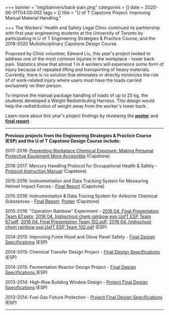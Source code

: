 +++
banner = "img/banners/back-pain.png"
categories = []
date = 2020-06-01T04:00:00Z
tags = []
title = "U of T Capstone Project: Improving Manual Material Handling."

+++
The Workers' Health and Safety Legal Clinic continued its partnership with first year engineering students at the University of Toronto by participating in U of T Engineering Strategies & Practice Course, and the 2019-2020 Multidisciplinary Capstone Design Course.

Proposed by Clinic volunteer, Edward Liu, this year's project looked to address one of the most common injuries in the workplace - lower back pain. Statistics show that almost 1 in 4 workers will experience some form of injury because of repeated lifting and transporting of heavy materials. Currently, there is no solution that eliminates or directly minimizes the risk of of work-related injury where users must have the loads carried exclusively on their person.

To improve the manual package handling of loads of up to 25 kg, the students developed a Weight Redistributing Harness. This design would help the redistribution of weight away from the worker's lower back.

Learn more about this year's project findings by reviewing the [**poster**](https://s3.amazonaws.com/newsletter.workers-safety.ca/newsletters/Clinic+Projects/U+of+T+Capstone+Project/2020-WHSLC-Capstone+Project-Poster.png) and [**final report**](https://s3.amazonaws.com/newsletter.workers-safety.ca/newsletters/Clinic+Projects/U+of+T+Capstone+Project/2020-CapstoneProject-APS490+H%26S+-+Final+Report.pdf).

***

**Previous projects from the Engineering Strategies & Practice Course (ESP) and the U of T Capstone Design Course include:**

2017-2018: [Preventing Workplace Chemical Exposure: Making Personal Protective Equipment More Accessible](https://s3.amazonaws.com/newsletter.workers-safety.ca/newsletters/Clinic+Projects/U+of+T+Capstone+Project/2017-2018+Preventing+Workplace+Chemical+Exposure+-+Making+PPE+More+Accessible.pdf) (Capstone)

2016-2017: Mercury Handling Protocol for Occupational Health & Safety - [Protocol Instruction Manual](https://s3.amazonaws.com/newsletter.workers-safety.ca/newsletters/Clinic+Projects/U+of+T+Capstone+Project/MercuryHandlingProtocol-InstructionManual.pdf) (Capstone)

2015-2016: Instrumentation and Data Tracking System for Measuring Helmet Impact Forces - [Final Report](https://s3.amazonaws.com/newsletter.workers-safety.ca/newsletters/Clinic+Projects/U+of+T+Capstone+Project/2015+03+24.+++POSTER++++HELMET+IMPACT+FORCES.pdf) (Capstone)

2015-2016: Instrumentation & Data Tracing System for Airborne Chemical Substances - [Final Report](https://s3.amazonaws.com/newsletter.workers-safety.ca/newsletters/Clinic+Projects/U+of+T+Capstone+Project/2015+03+23.++APS490+-+Final+Deliverable+-+H%26S2+-+2015.pdf); [Poster](https://s3.amazonaws.com/newsletter.workers-safety.ca/newsletters/Clinic+Projects/U+of+T+Capstone+Project/2015+03+23.++Showcase_H%26S2_APS490.pdf) (Capstone)

2015-2016: "Operation Rainbow" Experiment - [2016 04. Final Presentation Team 67.pptx](https://s3.amazonaws.com/newsletter.workers-safety.ca/newsletters/2016+04/2016+04.++Final+Presentation++Team+67.pptx); [2016 04. highschool chem rainbow exp UofT ESP Team 67.pdf](https://s3.amazonaws.com/newsletter.workers-safety.ca/newsletters/2016+04/2016+04.++highschool+chem+rainbow+exp+UofT+ESP+Team+67.pdf); [2016 04. Final Presentation Team 102.pdf](https://s3.amazonaws.com/newsletter.workers-safety.ca/newsletters/2016+04/2016+04.++Final+Presentation+Team+102.pdf); [2016 04. highschool chem rainbow exp UofT ESP Team 102.pdf](https://s3.amazonaws.com/newsletter.workers-safety.ca/newsletters/2016+04/2016+04.++highschool+chem+rainbow+exp+UofT+ESP+Team+102.pdf) (ESP)

2014-2015: Improving Fume Hood and Glove Panel Safety - [Final Design Specifications](https://s3.amazonaws.com/newsletter.workers-safety.ca/newsletters/Clinic+Projects/U+of+T+Capstone+Project/2015+04+10.+++%5B%5D2%5B%5D+++U+of+T+++Fume+Hood+--+Glove+Panel.pdf) (ESP)

2014-2015: Chemical Transfer Design Project - [Final Design Specifications](https://s3.amazonaws.com/newsletter.workers-safety.ca/newsletters/Clinic+Projects/U+of+T+Capstone+Project/2015+04+28.+++%5B%5D2%5B%5D+++U+of+T++Chemical+transfer+design+.pdf) (ESP)

2014-2015: Fermentation Reactor Design Project - [Final Design Specifications ](https://s3.amazonaws.com/newsletter.workers-safety.ca/newsletters/Clinic+Projects/U+of+T+Capstone+Project/2015+04+15.++%5B%5D2%5B%5D++++U+of+T+++++fermentation+reactor++.pdf)(ESP)

2013-2014: High-Rise Building Window Design - [Project Final Design Specifications](https://s3.amazonaws.com/newsletter.workers-safety.ca/newsletters/Clinic+Projects/U+of+T+Capstone+Project/2014+04.+U+of+T+ESP+FDS++high-rise+building+window+design.pdf) (ESP)

2013-2014: Fuel Gas Fixture Protection - [Project Final Design Specifications](https://s3.amazonaws.com/newsletter.workers-safety.ca/newsletters/Clinic+Projects/U+of+T+Capstone+Project/2014+04.+U+of+T+ESP+FDS++fuel+gas+fixtures.pdf) (ESP)

***